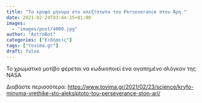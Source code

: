 ```yaml
---
title: "Το κρυφό μήνυμα στο αλεξίπτωτο του Perseverance στον Άρη "
date: 2021-02-24T03:44:15+01:00
images:
  - "images/post/4000.jpg"
author: "AstroBot"
categories: ["Ειδήσεις"]
tags: ["tovima.gr"]
draft: false
---
```


To χρωματικό μοτίβο φέρεται να κωδικοποιεί ένα αγαπημένο σλόγκαν της NASA

Διαβάστε περισσότερα: https://www.tovima.gr/2021/02/23/science/kryfo-minyma-vrethike-sto-aleksiptoto-tou-perseverance-ston-ari/
